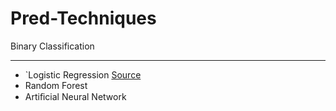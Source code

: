# Pred-Techniques
Binary Classification
***
- `Logistic Regression [Source](https://github.com/zohrehraziei/Pred-Techniques/blob/master/src/predict1.py)
- Random Forest
- Artiﬁcial Neural Network

